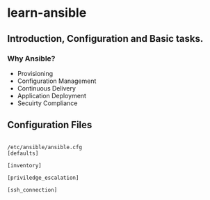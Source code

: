 # learn-ansible

## Introduction, Configuration and Basic tasks.
### Why Ansible?
- Provisioning
- Configuration Management
- Continuous Delivery
- Application Deployment
- Secuirty Compliance


## Configuration Files

```shell

/etc/ansible/ansible.cfg
[defaults]

[inventory]

[priviledge_escalation]

[ssh_connection]

```
